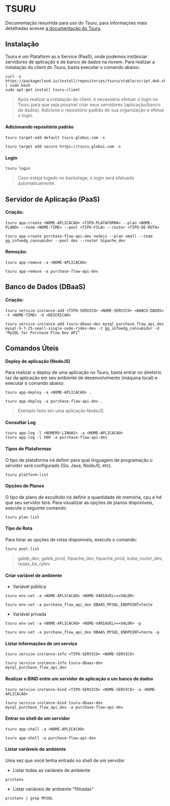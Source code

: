 # TSURU

Documentação resumida para uso do Tsuru, para informações mais detalhadas acesse [a documentação do Tsuru](https://tsuru.io/).

## Instalação

Tsuru é um Plataform as a Service (PaaS), onde podemos instânciar servidores de aplicação e de banco de dados na nuvem.
Para realizar a instalação do client do Tsuru, basta executar o comando abaixo:

```
curl -s https://packagecloud.io/install/repositories/tsuru/stable/script.deb.sh | sudo bash
sudo apt-get install tsuru-client
```

> Após realizar a instalação do client, é necessário efetuar o login no Tsuru para que seja possível criar seus servidores (aplicação/banco de dados). Adicione o repositório padrão de sua organização e efetue o login.


#### Adicionando repositório padrão
```
tsuru target-add default tsuru.globoi.com -s

tsuru target add secure https://tsuru.globoi.com -s
```

#### Login
```
tsuru login
```
> Caso esteja logado no backstage, o login será efetuado automaticamente.


## Servidor de Aplicação (PaaS)

#### Criação:

```
tsuru app-create <NOME-APLICACAO> <TIPO-PLATAFORMA> --plan <NOME-PLANO> --team <NOME-TIME> --pool <TIPO-FILA> --router <TIPO-DE-ROTA>

tsuru app-create purchase-flow-api-dev nodejs --plan small --team gg_infoedg_consumidor --pool dev --router hipache_dev
```

#### Remoção:

```
tsuru app-remove -a <NOME-APLICACAO>

tsuru app-remove -a purchase-flow-api-dev
```

## Banco de Dados (DBaaS)

#### Criação:

```
tsuru service-instance-add <TIPO-SERVICO> <NOME-SERVICO> <BANCO-DADOS> -t <NOME-TIME> -d <DESCRICAO>

tsuru service-instance-add tsuru-dbaas-dev mysql_purchase_flow_api_dev mysql-5-7-25-small-single-node-rjdev-dev -t gg_infoedg_consumidor -d "MySQL for Purchase Flow Dev API"
```

## Comandos Úteis

#### Deploy de aplicação (NodeJS)
Para realizar o deploy de uma aplicação no Tsuru, basta entrar no diretório raz da aplicação em seu ambiente de desenvolvimento (máquina local) e executar o comando abaixo:
```
tsuru app-deploy -a <NOME-APLICACAO> .

tsuru app-deploy -a purchase-flow-api-dev .
```
> Exemplo feito em uma aplicação NodeJS

#### Consultar Log

```
tsuru app-log -l <NUMERO-LINHAS> -a <NOME-APLICACAO>
tsuru app-log -l 500 -a purchase-flow-api-dev
```

#### Tipos de Plataformas
O tipo de plataforma irá definir para qual linguagem de programação o servidor será configurado (Go, Java, NodeJS, etc).

```
tsuru platform-list
```

#### Opções de Planos
O tipo de plano de escolhido irá definir a quantidade de memória, cpu e hd que seu servidor terá. Para visualizar as opções de planos disponíveis, execute o seguinte comando:

```
tsuru plan-list
```

#### Tipo de Rota
Para listar as opções de rotas disponíveis, execute o comando:
```
tsuru pool-list
```
 > galeb_dev, galeb_prod, hipache_dev, hipache_prod, kube_router_dev, rpaas_be_rjdev
 
#### Criar variável de ambiente

* Variável pública
```
tsuru env-set -a <NOME-APLICACAO> <NOME-VARIAVEL>=<VALOR>

tsuru env-set -a purchase_flow_api_dev DBAAS_MYSQL_ENDPOINT=teste
```

* Variável privada
```
tsuru env-set -a <NOME-APLICACAO> <NOME-VARIAVEL>=<VALOR> -p

tsuru env-set -a purchase_flow_api_dev DBAAS_MYSQL_ENDPOINT=teste -p
```

#### Listar informações de um serviço

```
tsuru service-instance-info <TIPO-SERVICO> <NOME-SERVICO>

tsuru service-instance-info tsuru-dbaas-dev mysql_purchase_flow_api_dev
```

#### Realizar o BIND entre um servidor de aplicação e um banco de dados

```
tsuru service-instance-bind <TIPO-SERVICO> <NOME-SERVICO> -a <NOME-APLICACAO>

tsuru service-instance-bind tsuru-dbaas-dev mysql_purchase_flow_api_dev -a purchase-flow-api-dev
```

#### Entrar no shell de um servidor

```
tsuru app-shell -a <NOME-APLICACAO>

tsuru app-shell -a purchase-flow-api-dev
```
 
 #### Listar variáveis de ambiente
Uma vez que você tenha entrado no shell de um servidor

* Listar todas as variáveis de ambiente
```
printenv
```

* Listar variáveis de ambiente "filtradas"
```
printenv | grep MYSQL
```
